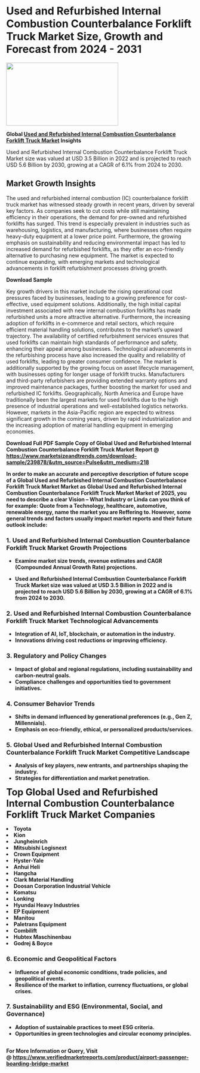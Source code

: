 <H1>Used and Refurbished Internal Combustion Counterbalance Forklift Truck Market Size, Growth and Forecast from 2024 - 2031</H1><img class="aligncenter size-medium wp-image-584254" src="https://thirdeyenews.in/wp-content/uploads/2024/09/Global-Market-Research-300x168.jpeg" alt="" width="300" height="168" /><p><strong>Global&nbsp;<a href="https://www.marketsizeandtrends.com/download-sample/239878/&amp;utm_source=Pulse&amp;utm_medium=218">Used and Refurbished Internal Combustion Counterbalance Forklift Truck Market</a> Insights</strong></p><p>Used and Refurbished Internal Combustion Counterbalance Forklift Truck Market size was valued at USD 3.5 Billion in 2022 and is projected to reach USD 5.6 Billion by 2030, growing at a CAGR of 6.1% from 2024 to 2030.</p><p><h2>Market Growth Insights</h2> <p>The used and refurbished internal combustion (IC) counterbalance forklift truck market has witnessed steady growth in recent years, driven by several key factors. As companies seek to cut costs while still maintaining efficiency in their operations, the demand for pre-owned and refurbished forklifts has surged. This trend is especially prevalent in industries such as warehousing, logistics, and manufacturing, where businesses often require heavy-duty equipment at a lower price point. Furthermore, the growing emphasis on sustainability and reducing environmental impact has led to increased demand for refurbished forklifts, as they offer an eco-friendly alternative to purchasing new equipment. The market is expected to continue expanding, with emerging markets and technological advancements in forklift refurbishment processes driving growth.</p> <p><strong>Download Sample</strong></p> <p>Key growth drivers in this market include the rising operational cost pressures faced by businesses, leading to a growing preference for cost-effective, used equipment solutions. Additionally, the high initial capital investment associated with new internal combustion forklifts has made refurbished units a more attractive alternative. Furthermore, the increasing adoption of forklifts in e-commerce and retail sectors, which require efficient material handling solutions, contributes to the market’s upward trajectory. The availability of certified refurbishment services ensures that used forklifts can maintain high standards of performance and safety, enhancing their appeal among businesses. Technological advancements in the refurbishing process have also increased the quality and reliability of used forklifts, leading to greater consumer confidence. The market is additionally supported by the growing focus on asset lifecycle management, with businesses opting for longer usage of forklift trucks. Manufacturers and third-party refurbishers are providing extended warranty options and improved maintenance packages, further boosting the market for used and refurbished IC forklifts. Geographically, North America and Europe have traditionally been the largest markets for used forklifts due to the high presence of industrial operations and well-established logistics networks. However, markets in the Asia-Pacific region are expected to witness significant growth in the coming years, driven by rapid industrialization and the increasing adoption of material handling equipment in emerging economies.</p> <p><strong></p><p><span class=""><strong>Download Full PDF Sample Copy of Global Used and Refurbished Internal Combustion Counterbalance Forklift Truck Market Report</strong> @ <a href="https://www.marketsizeandtrends.com/download-sample/239878/&amp;utm_source=Pulse&amp;utm_medium=218" target="_blank">https://www.marketsizeandtrends.com/download-sample/239878/&amp;utm_source=Pulse&amp;utm_medium=218</a></span></p><p>In order to make an accurate and perceptive description of future scope of a Global&nbsp;Used and Refurbished Internal Combustion Counterbalance Forklift Truck Market Market as Global&nbsp;Used and Refurbished Internal Combustion Counterbalance Forklift Truck Market Market of 2025, you need to describe a clear Vision &ndash; What Industry or Linda can you think of for example: Quote from a Technology, healthcare, automotive, renewable energy, name the market you are Reffering to. However, some general trends and factors usually impact market reports and their future outlook include:</p><h3>1.&nbsp;<strong>Used and Refurbished Internal Combustion Counterbalance Forklift Truck Market Growth Projections</strong></h3><ul><li>Examine market size trends, revenue estimates and CAGR (Compounded Annual Growth Rate) projections.</li><li><p>Used and Refurbished Internal Combustion Counterbalance Forklift Truck Market size was valued at USD 3.5 Billion in 2022 and is projected to reach USD 5.6 Billion by 2030, growing at a CAGR of 6.1% from 2024 to 2030.</p></li></ul><h3>2.&nbsp;<strong>Used and Refurbished Internal Combustion Counterbalance Forklift Truck Market Technological Advancements</strong></h3><ul><li>Integration of AI, IoT, blockchain, or automation in the industry.</li><li>Innovations driving cost reductions or improving efficiency.</li></ul><h3>3.&nbsp;<strong>Regulatory and Policy Changes</strong></h3><ul><li>Impact of global and regional regulations, including sustainability and carbon-neutral goals.</li><li>Compliance challenges and opportunities tied to government initiatives.</li></ul><h3>4.&nbsp;<strong>Consumer Behavior Trends</strong></h3><ul><li>Shifts in demand influenced by generational preferences (e.g., Gen Z, Millennials).</li><li>Emphasis on eco-friendly, ethical, or personalized products/services.</li></ul><h3>5.&nbsp;<strong>Global Used and Refurbished Internal Combustion Counterbalance Forklift Truck Market Competitive Landscape</strong></h3><ul><li>Analysis of key players, new entrants, and partnerships shaping the industry.</li><li>Strategies for differentiation and market penetration.</li></ul><p data-pm-slice="1 1 []"><span style="color: inherit; font-family: inherit; font-size: 25px;">Top Global Used and Refurbished Internal Combustion Counterbalance Forklift Truck Market Companies</span></p><div class="" data-test-id=""><p><li>Toyota</li><li> Kion</li><li> Jungheinrich</li><li> Mitsubishi Logisnext</li><li> Crown Equipment</li><li> Hyster-Yale</li><li> Anhui Heli</li><li> Hangcha</li><li> Clark Material Handling</li><li> Doosan Corporation Industrial Vehicle</li><li> Komatsu</li><li> Lonking</li><li> Hyundai Heavy Industries</li><li> EP Equipment</li><li> Manitou</li><li> Paletrans Equipment</li><li> Combilift</li><li> Hubtex Maschinenbau</li><li> Godrej & Boyce</li></p></div><h3>6.&nbsp;<strong>Economic and Geopolitical Factors</strong></h3><ul><li>Influence of global economic conditions, trade policies, and geopolitical events.</li><li>Resilience of the market to inflation, currency fluctuations, or global crises.</li></ul><h3>7.&nbsp;<strong>Sustainability and ESG (Environmental, Social, and Governance)</strong></h3><ul><li>Adoption of sustainable practices to meet ESG criteria.</li><li>Opportunities in green technologies and circular economy principles.</li></ul><h2><strong style="font-size: 14px;">For More Information or Query, Visit @&nbsp;</strong><a style="background-color: #ffffff; font-size: 14px;" href="https://www.marketsizeandtrends.com/report/used-and-refurbished-internal-combustion-counterbalance-forklift-truck-market/" target="_blank">https://www.verifiedmarketreports.com/product/airport-passenger-boarding-bridge-market</a></h2>
